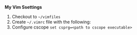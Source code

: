 **My Vim Ssettings**

1. Checkout to `~/vimfiles`
2. Create `~/.vimrc` file with the following:
3. Configure cscope `set csprg=<path to cscope executable>`
